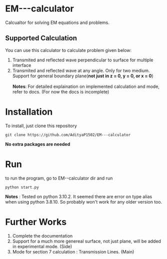 # EM---calculator
Calcualtor for solving EM equations and problems.

## Supported Calculation
You can use this calculator to calculate problem given below:
1. Transmited and reflected wave perpendicular to surface for multiple interface
2. Transmited and reflected wave at any angle. Only for two medium. Support for general boundary plane(__not just in z = 0, y = 0, or x = 0__)
<br></br>
__Notes__: For detailed explaination on implemented calculation and mode, refer to docs. (For now the docs is incomplete)

# Installation
To install, just clone this repository
```
git clone https://github.com/AdityaP1502/EM---calculator
```
__No extra packages are needed__
# Run
to run the program, go to EM--calculator dir and run
```
python start.py
```
__Notes__ : Tested on python 3.10.2. It seemed there are error on type alias when using python 3.8.10. So probably won't work for any older version too. 
# Further Works
1. Complete the documentation
2. Support for a much more genereal surface, not just plane, will be added in experimental mode. (Side)
3. Mode for section 7 calculation : Transmission Lines. (Main)
